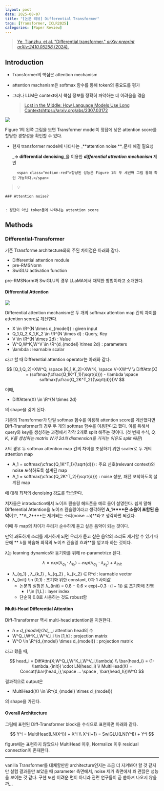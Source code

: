 ```yaml
---
layout: post
date: 2025-08-07
title: "[논문 리뷰] Differential Transformer"
tags: [Transformer, ICLR2025]
categories: [Paper Review]
---
```


> [Ye, Tianzhu, et al. "Differential transformer." ](https://arxiv.org/abs/2410.05258)[_arXiv preprint arXiv:2410.05258_](https://arxiv.org/abs/2410.05258)[ (2024).](https://arxiv.org/abs/2410.05258)



## Introduction

- Transformer의 핵심은 attention mechanism
- attention machanism은 softmax 함수를 통해 token의 중요도를 평가
- 그러나 LLM은 context에서 핵심 정보를 정확히 파악하는 데 어려움을 겪음

	> [Lost in the Middle: How Language Models Use Long Contextshttps://arxiv.org/abs/2307.03172](https://arxiv.org/abs/2307.03172)


![](https://prod-files-secure.s3.us-west-2.amazonaws.com/542b861c-36a8-4051-84e5-8804b6728dba/9083ea56-691a-4752-ae26-47f403431ac8/image.png?X-Amz-Algorithm=AWS4-HMAC-SHA256&X-Amz-Content-Sha256=UNSIGNED-PAYLOAD&X-Amz-Credential=ASIAZI2LB466U2XRTJCS%2F20250930%2Fus-west-2%2Fs3%2Faws4_request&X-Amz-Date=20250930T180123Z&X-Amz-Expires=3600&X-Amz-Security-Token=IQoJb3JpZ2luX2VjEGkaCXVzLXdlc3QtMiJIMEYCIQDyfxLiYUV%2BsXtzjpTVlP1BtOWKb7ZwDonbjSaEKvugZQIhAMjF7IJ%2Fbf0IiqvkOuXi%2FGCQk2fBPFMum7WI27eNOf8IKogECPL%2F%2F%2F%2F%2F%2F%2F%2F%2F%2FwEQABoMNjM3NDIzMTgzODA1IgyhvON%2B%2FBHNJHqdwG0q3AOAc6fFIwzTBQI7hu8iyXwEOQucTFafXpeR9FXrQCHIgcwORwNkqPIJYt2v%2F3Q2peH6phmgnfy8Y9GlKBbjx625Acf483GS0%2Fg6ulHjk4t5XkSTs7Oj%2FW7RWXCQJt2UW6sI8muJvby41oUJU09SOM4OrEll5COnR8P6CwROeNIzoSbnmjVwy0277tmgiEZnLmx2sQIGYXskAnno8%2F6FWsKfANq7rrccFExauh2rlz4PPPLcfBbaDCyz91I8iJUnzd%2BmpmnD%2Fp5Ok53v4%2FVp5SuFEjajNNka7epARKrSWPlGIRPeBxjgnJ4SWF1TJpU4YjZ9To86GbDqhxGOduNdmALO7zrzB60LL%2B9LaRVnU1JYBSTlz%2F2MU6rZ5PYgMM991jV1Zdd1YoPbDTAFdVInjWXhtODmKM14C4LXJX8PSAvSATAIHUcYFlnRYUic8a%2B3SM6rJ2%2Bttdn6CBAzrlcDiEOYR1R2JFcsIglFh%2FF7lWZ%2FCGmsM%2FqitnTf1cyVMvneOQwr5Q6et7jOTSF%2FpiJJiN3Zer%2Bzz%2FHcBYtS4XluGFx0Ub2MUbAPWuOb5ZDmXn4GY3MLYKcLFVFU4Ua8Cv4C7Gi3a1fyjgklRw%2FKatqlkaOP3pSnfNw6kLcL%2F23eujDKl%2FDGBjqkAetgVjVb%2BFg23nOfca%2Fi%2BjldLRdIq1HxzzOJgLS3rQWe677%2Fw4ZEgpMw0%2FkNxNX%2FZMKgXI1xbXwBPmyxZUnZV0LnUEF%2FNxpXm%2FEBNzjZ8fj6JxwB1ZcZU%2Ba61hKgsCs8dCDNB1kEiG%2BR7XaLZaWfvXZI3AuBiBqly7hsMgQzy%2BTtw1fkLPZe%2Buh0FsNb5pzV603SsWHXXpP3x%2B0k0jfgH20jj7%2Fj&X-Amz-Signature=421928e372bd37d4a4546fbe203d33ae3e75006235dcca54ae2e85f87ad0f45b&X-Amz-SignedHeaders=host&x-amz-checksum-mode=ENABLED&x-id=GetObject)


Figure 1의 왼쪽 그림을 보면 Transformer model이 정답에 낮은 attention score를 할당한 경향성을 확인할 수 있다.

- 현재 transformer model에 나타나는 _**attention noise **_문제 해결 필요성

	_**→ differential denoising**_을 이용한 _**differential attention mechanism**_ 제안


		<span class="notion-red">향상된 성능은 Figure 1의 두 세번째 그림 통해 확인 가능하다.</span>


> 💡 


	### Attention noise?


	: 정답이 아닌 token들에 나타나는 attention score



## Methods



### Differential-Transformer


기존 Transforme architecture와의 주된 차이점은 아래와 같다.

- Differential attention module
- pre-RMSNorm
- SwiGLU activation function

pre-RMSNorm과 SwiGLU의 경우 LLaMA에서 채택한 방법이라고 소개한다.



#### Differential Attention


![](https://prod-files-secure.s3.us-west-2.amazonaws.com/542b861c-36a8-4051-84e5-8804b6728dba/116d70b2-1963-4810-9167-f4c7d8a06e8f/image.png?X-Amz-Algorithm=AWS4-HMAC-SHA256&X-Amz-Content-Sha256=UNSIGNED-PAYLOAD&X-Amz-Credential=ASIAZI2LB466U2XRTJCS%2F20250930%2Fus-west-2%2Fs3%2Faws4_request&X-Amz-Date=20250930T180123Z&X-Amz-Expires=3600&X-Amz-Security-Token=IQoJb3JpZ2luX2VjEGkaCXVzLXdlc3QtMiJIMEYCIQDyfxLiYUV%2BsXtzjpTVlP1BtOWKb7ZwDonbjSaEKvugZQIhAMjF7IJ%2Fbf0IiqvkOuXi%2FGCQk2fBPFMum7WI27eNOf8IKogECPL%2F%2F%2F%2F%2F%2F%2F%2F%2F%2FwEQABoMNjM3NDIzMTgzODA1IgyhvON%2B%2FBHNJHqdwG0q3AOAc6fFIwzTBQI7hu8iyXwEOQucTFafXpeR9FXrQCHIgcwORwNkqPIJYt2v%2F3Q2peH6phmgnfy8Y9GlKBbjx625Acf483GS0%2Fg6ulHjk4t5XkSTs7Oj%2FW7RWXCQJt2UW6sI8muJvby41oUJU09SOM4OrEll5COnR8P6CwROeNIzoSbnmjVwy0277tmgiEZnLmx2sQIGYXskAnno8%2F6FWsKfANq7rrccFExauh2rlz4PPPLcfBbaDCyz91I8iJUnzd%2BmpmnD%2Fp5Ok53v4%2FVp5SuFEjajNNka7epARKrSWPlGIRPeBxjgnJ4SWF1TJpU4YjZ9To86GbDqhxGOduNdmALO7zrzB60LL%2B9LaRVnU1JYBSTlz%2F2MU6rZ5PYgMM991jV1Zdd1YoPbDTAFdVInjWXhtODmKM14C4LXJX8PSAvSATAIHUcYFlnRYUic8a%2B3SM6rJ2%2Bttdn6CBAzrlcDiEOYR1R2JFcsIglFh%2FF7lWZ%2FCGmsM%2FqitnTf1cyVMvneOQwr5Q6et7jOTSF%2FpiJJiN3Zer%2Bzz%2FHcBYtS4XluGFx0Ub2MUbAPWuOb5ZDmXn4GY3MLYKcLFVFU4Ua8Cv4C7Gi3a1fyjgklRw%2FKatqlkaOP3pSnfNw6kLcL%2F23eujDKl%2FDGBjqkAetgVjVb%2BFg23nOfca%2Fi%2BjldLRdIq1HxzzOJgLS3rQWe677%2Fw4ZEgpMw0%2FkNxNX%2FZMKgXI1xbXwBPmyxZUnZV0LnUEF%2FNxpXm%2FEBNzjZ8fj6JxwB1ZcZU%2Ba61hKgsCs8dCDNB1kEiG%2BR7XaLZaWfvXZI3AuBiBqly7hsMgQzy%2BTtw1fkLPZe%2Buh0FsNb5pzV603SsWHXXpP3x%2B0k0jfgH20jj7%2Fj&X-Amz-Signature=d81a50ba4f96b5a609f4f99038c47cc42786ff5734e898fc5b4b35145f0f255c&X-Amz-SignedHeaders=host&x-amz-checksum-mode=ENABLED&x-id=GetObject)


Differential attention mechanism은 두 개의 softmax attention map 간의 차이를 attention score로 계산한다.

- X \in \R^{N \times d\_{model}} : given input
- Q\_1,Q\_2,K\_1,K\_2 \in \R^{N \times d} : Query, Key
- V \in \R^{N \times 2d} : Value
- W^Q,W^K,W^V \in \R^{d\_{model} \times 2d} : parameters
- \lambda : learnable scalar

라고 할 때 Differential attention operator는 아래와 같다.


$$
[Q_1;Q_2]=XW^Q, \space [K_1;K_2]=XW^K, \space V=XW^V \\
DiffAttn(X) = (softmax(\cfrac{Q_1K^T_1}{\sqrt{d}}) - \lambda \space softmax(\cfrac{Q_2K^T_2}{\sqrt{d}}))V
$$


이때,

- DiffAtten(X) \in \R^{N \times 2d}

의 shape을 갖게 된다.


기존의 Transformer가 단일 softmax 함수를 이용해 attention score를 계산했다면 Diff-Transformer의 경우 두 개의 softmax 함수를 이용한다고 했다. 이를 위해서 query와 key를 생성하는 과정에서 각각 2개로 split 해주는 것이다. <span class="notion-red">(첫 번째 수식, </span><span class="notion-red">_Q, K, V를 생성하는 matrix W가 2d의 dismension을 가지는 이유도 split 때문_</span><span class="notion-red">)</span>


 λ의 경우 두 softmax attention map 간의 차이를 조정하기 위한 scaler로 두 개의 attention map

- A\_1 = softmax(\cfrac{Q\_1K^T\_1}{\sqrt{d}}) : 주요 신호(relevant context)와 noise 포착하도록 설계된 map
- A\_1 = softmax(\cfrac{Q\_2K^T\_2}{\sqrt{d}}) : noise 성분, 패턴 포착하도록 설계된 map 

에 대해 최적의 denoising 강도를 학습한다.


저자들은 introduction에서 노이즈 캔슬링 헤드폰을 예로 들어 설명한다. 쉽게 말해 Differential Attention을 노이즈 캔슬링이라고 생각하면 **A\_1****은 소음이 포함된 음악**이고, **A\_2****는 제거되는 소리(noise +a)**라고 생각하면 되겠다. 


이때 두 map의 차이가 우리가 순수하게 듣고 싶은 음악이 되는 것이다. 


만약 과도하게 소리를 제거하게 되면 우리가 듣고 싶은 음악의 소리도 제거할 수 있기 때문에 ** λ를 학습해 최적의 노이즈 캔슬링 효과**를 얻고자 하는 것이다.


λ는 learning dynamics와 동기화를 위해 re-parametrize 된다.


$$
\lambda = exp(\lambda_{q_1} \cdot \lambda_{k_1}) - exp(\lambda_{q_2} \cdot \lambda_{k_2}) + \lambda_{init}
$$

- λ\_{q\_1} , λ\_{k\_1} , λ\_{q\_2} , λ\_{k\_2} ∈ R^d : learnable vector
- λ\_{init} \in (0,1) : 초기화 위한 constant, 0과 1 사이값
	- 논문의 실험은 λ\_{init} = 0.8 − 0.6 × exp(−0.3 · (l − 1)) 로 초기화해 진행
		- l \in [1,L] : layer index
	- 단순히 0.8로 사용하는 것도 robust함


#### **Multi-Head Differential Attention**


Diff-Transformer 역시 multi-head attention을 지원한다.

- _h = d\_{model}/2d__ _: attention head의 수
- W^Q\_i,W^K\_i,W^V\_i,i \in [1,h] : projection matrix
- W^O \in \R^{d\_{model} \times d\_{model}} : projection matrix

라고 했을 때,


$$
head_i = DiffAttn(X;W^Q_i,W^K_i,W^V_i,\lambda) \\
\bar{head_i} = (1-\lambda_{init}) \cdot LN(head_i) \\
MultiHead(X) = Concat(\bar{head_i},\space ... \space , \bar{head_h})W^O
$$


결과적으로 output은

- MultiHead(X) \in \R^{d\_{model} \times d\_{model}}

의 shape을 가진다.



#### Overall Architecture


그림에 표현된 Diff-Transformer block을 수식으로 표현하면 아래와 같다.


$$
Y^l = MultiHead(LN(X^l)) + X^l \\
X^{l+1} = SwiGLU(LN(Y^l)) + Y^l
$$


figure에는 표현하지 않았으나 MultiHead 이후, Normalize 이후 residual connection이 존재한다.


---


vanilla Transformer를 대체할만한 architecture인지는 조금 더 지켜봐야 할 것 같지만 실험 결과들만 보았을 때 parameter 측면에서, noise 제거 측면에서 꽤 괜찮은 성능을 보이는 것 같다. 구현 또한 어려운 편이 아니라 관련 연구들이 곧 쏟아져 나오지 않을까,,,

